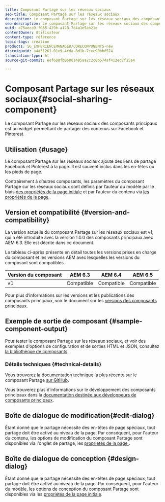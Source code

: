 ```yaml
---
title: Composant Partage sur les réseaux sociaux
seo-title: Composant Partage sur les réseaux sociaux
description: Le composant Partage sur les réseaux sociaux des composants principaux est un widget permettant de partager des contenus sur Facebook et Pinterest.
seo-description: Le composant Partage sur les réseaux sociaux des composants principaux est un widget permettant de partager des contenus sur Facebook et Pinterest.
uuid: a75aeca9-f055-429b-a128-7d4a1e5ab21e
contentOwner: Utilisateur
content-type: référence
topic-tags: création
products: SG_EXPERIENCEMANAGER/CORECOMPONENTS-new
discoiquuid: a4a31261-01e9-4fda-8d1b-7cec90bb6574
translation-type: ht
source-git-commit: eef608fb06001485aa2c2c0b574af412ed7f15a4

---
```



# Composant Partage sur les réseaux sociaux{#social-sharing-component}

Le composant Partage sur les réseaux sociaux des composants principaux est un widget permettant de partager des contenus sur Facebook et Pinterest.

## Utilisation {#usage}

Le composant Partage sur les réseaux sociaux ajoute des liens de partage Facebook et Pinterest à la page. Il est souvent inclus dans les en-têtes ou les pieds de page.

Contrairement à d’autres composants, les paramètres du composant Partage sur les réseaux sociaux sont définis par l’auteur du modèle par le biais [des propriétés de la page initiale](https://helpx.adobe.com/experience-manager/6-5/sites/authoring/using/templates.html) et par l’auteur du contenu via [les propriétés de la page](https://helpx.adobe.com/experience-manager/6-5/sites/authoring/using/editing-page-properties.html).

## Version et compatibilité {#version-and-compatibility}

La version actuelle du composant Partage sur les réseaux sociaux est v1, qui a été introduite avec la version 1.0.0 des composants principaux avec AEM 6.3. Elle est décrite dans ce document.

Le tableau ci-après présente en détail toutes les versions prises en charge du composant et les versions AEM avec lesquelles les versions du composant sont compatibles.

| Version du composant | AEM 6.3 | AEM 6.4 | AEM 6.5 |
|--- |--- |--- |--- |
| v1 | Compatible | Compatible | Compatible |


Pour plus d’informations sur les versions et les publications des composants principaux, voir le document sur les [versions des composants principaux](versions.md).

## Exemple de sortie de composant {#sample-component-output}

Pour tester le composant Partage sur les réseaux sociaux, et voir des exemples d&#39;options de configuration et de sorties HTML et JSON, consultez [la bibliothèque de composants](http://opensource.adobe.com/aem-core-wcm-components/library/social-sharing.html).

### Détails techniques {#technical-details}

Vous trouverez la documentation technique la plus récente sur le composant Partage [sur GitHub](https://github.com/adobe/aem-core-wcm-components/blob/master/content/src/content/jcr_root/apps/core/wcm/components/sharing/v1/sharing).

Vous trouverez plus d’informations sur le développement des composants principaux dans la [documentation destinée aux développeurs de composants principaux](developing.md).

## Boîte de dialogue de modification{#edit-dialog}

Étant donné que le partage nécessite des en-têtes de page spéciaux, tout partage doit être activé au niveau de la page. Par conséquent, pour l&#39;auteur du contenu, les options de modification du composant Partage sont disponibles via l&#39;onglet de partage, les [propriétés de la page ](https://helpx.adobe.com/experience-manager/6-5/sites/authoring/using/editing-page-properties.html).

## Boîte de dialogue de conception {#design-dialog}

Étant donné que le partage nécessite des en-têtes de page spéciaux, tout partage doit être activé au niveau de la page. Par conséquent, pour l&#39;auteur du modèle, les options de conception du composant Partage sont disponibles via les [ propriétés de la page initiale](https://helpx.adobe.com/experience-manager/6-5/sites/authoring/using/templates.html).
